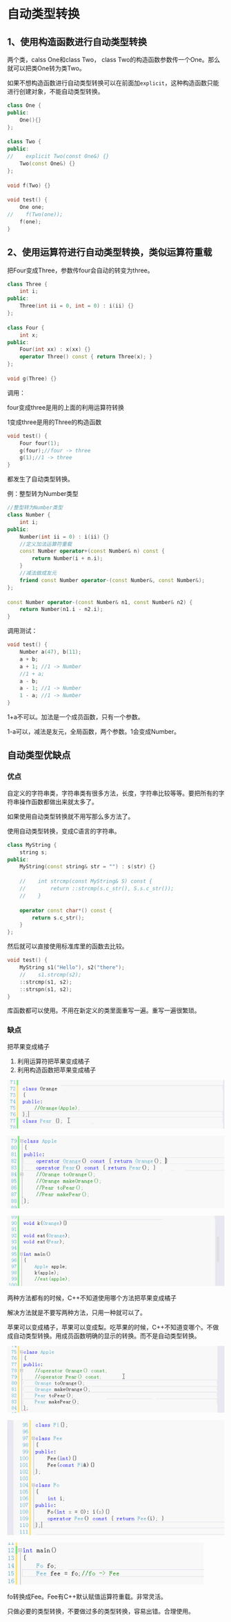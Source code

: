 # 自动类型转换

## 1、使用构造函数进行自动类型转换

两个类，calss One和class Two， class Two的构造函数参数传一个One。那么就可以把类One转为类Two。

如果不想构造函数进行自动类型转换可以在前面加`explicit`，这种构造函数只能进行创建对象，不能自动类型转换。

```c++
class One {
public:
    One(){}
};

class Two {
public:
//    explicit Two(const One&) {}
    Two(const One&) {}
};

void f(Two) {}

void test() {
    One one;
//    f(Two(one));
    f(one);
}
```

## 2、使用运算符进行自动类型转换，类似运算符重载

把Four变成Three，参数传four会自动的转变为three。

```c++
class Three {
    int i;
public:
    Three(int ii = 0, int = 0) : i(ii) {}
};

class Four {
    int x;
public:
    Four(int xx) : x(xx) {}
    operator Three() const { return Three(x); }
};

void g(Three) {}
```

调用：

four变成three是用的上面的利用运算符转换

1变成three是用的Three的构造函数

```c++
void test() {
    Four four(1);
    g(four);//four -> three
    g(1);//1 -> three
}
```

都发生了自动类型转换。

例：整型转为Number类型

```c++
//整型转为Number类型
class Number {
    int i;
public:
    Number(int ii = 0) : i(ii) {}
    //定义加法运算符重载
    const Number operator+(const Number& n) const {
        return Number(i + n.i);
    }
    //减法做成友元
    friend const Number operator-(const Number&, const Number&);
};

const Number operator-(const Number& n1, const Number& n2) {
    return Number(n1.i - n2.i);
}
```

调用测试：

```c++
void test() {
    Number a(47), b(11);
    a + b;
    a + 1; //1 -> Number
    //1 + a;
    a - b;
    a - 1; //1 -> Number
    1 - a; //1 -> Number
}
```

1+a不可以。加法是一个成员函数，只有一个参数。

1-a可以，减法是友元，全局函数，两个参数。1会变成Number。

## 自动类型优缺点

### 优点

自定义的字符串类，字符串类有很多方法，长度，字符串比较等等。要把所有的字符串操作函数都做出来就太多了。

如果使用自动类型转换就不用写那么多方法了。

使用自动类型转换，变成C语言的字符串。

```c++
class MyString {
    string s;
public:
    MyString(const string& str = "") : s(str) {}
    
    //    int strcmp(const MyString& S) const {
    //        return ::strcmp(s.c_str(), S.s.c_str());
    //    }
    
    operator const char*() const {
        return s.c_str();
    }
};
```

然后就可以直接使用标准库里的函数去比较。

```c++
void test() {
    MyString s1("Hello"), s2("there");
    //    s1.strcmp(s2);
    ::strcmp(s1, s2);
    ::strspn(s1, s2);
}
```

库函数都可以使用。不用在新定义的类里面重写一遍。重写一遍很繁琐。

### 缺点

把苹果变成橘子

1. 利用运算符把苹果变成橘子
2. 利用构造函数把苹果变成橘子

![image-20190903181125289](assets/image-20190903181125289.png)

![image-20190903181322207](assets/image-20190903181322207.png)

![image-20190903181402533](assets/image-20190903181402533.png)

两种方法都有的时候，C++不知道使用哪个方法把苹果变成橘子

 解决方法就是不要写两种方法，只用一种就可以了。

苹果可以变成橘子，苹果可以变成梨。吃苹果的时候，C++不知道变哪个。不做成自动类型转换。用成员函数明确的显示的转换。而不是自动类型转换。

![image-20190903180415705](assets/image-20190903180415705.png)



![image-20190903182257614](assets/image-20190903182257614.png)

![image-20190903182521840](assets/image-20190903182521840.png)

fo转换成Fee。Fee有C++默认赋值运算符重载。非常灵活。

只做必要的类型转换，不要做过多的类型转换，容易出错。合理使用。





